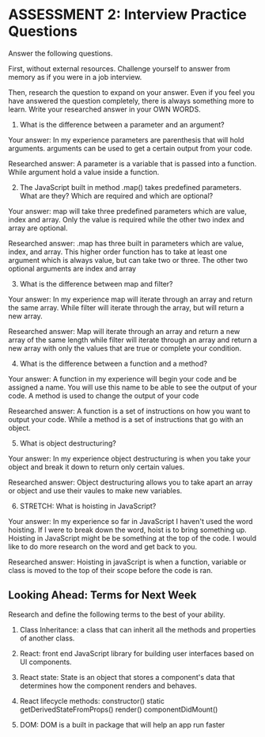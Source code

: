 # ASSESSMENT 2: Interview Practice Questions

Answer the following questions.

First, without external resources. Challenge yourself to answer from memory as if you were in a job interview.

Then, research the question to expand on your answer. Even if you feel you have answered the question completely, there is always something more to learn. Write your researched answer in your OWN WORDS.

1. What is the difference between a parameter and an argument?

  Your answer: In my experience parameters are parenthesis that will hold arguments. arguments can be used to get a certain output from your code.

  Researched answer: A parameter is a variable that is passed into a function. While argument hold a value inside a function.



2. The JavaScript built in method .map() takes predefined parameters. What are they? Which are required and which are optional?

  Your answer: map will take three predefined parameters which are value, index and array. Only the value is required while the other two index and array are optional.

  Researched answer: .map has three built in parameters which are value, index, and array. This higher order function has to take at least one argument which is always value, but can take two or three. The other two optional arguments are index and array



3. What is the difference between map and filter?

  Your answer: In my experience map will iterate through an array and return the same array. While filter will iterate through the array, but will return a new array.

  Researched answer: Map will iterate through an array and return a new array of the same length while filter will iterate through an array and return a new array with only the values that are true or complete your condition.



4. What is the difference between a function and a method?

  Your answer: A function in my experience will begin your code and be assigned a name. You will use this name to be able to see the output of your code. A method is used to change the output of your code

  Researched answer: A function is a set of instructions on how you want to output your code. While a method is a set of instructions that go with an object.



5. What is object destructuring?

  Your answer: In my experience object destructuring is when you take your object and break it down to return only certain values.

  Researched answer: Object destructuring allows you to take apart an array or object and use their vaules to make new variables.



6. STRETCH: What is hoisting in JavaScript?

  Your answer: In my experience so far in JavaScript I haven't used the word hoisting. If I were to break down the word, hoist is to bring something up.  Hoisting in JavaScript might be be something at the top of the code. I would like to do more research on the word and get back to you.

  Researched answer: Hoisting in javaScript is when a function, variable or class is moved to the top of their scope before the code is ran.



## Looking Ahead: Terms for Next Week

Research and define the following terms to the best of your ability.

1. Class Inheritance: a class that can inherit all the methods and properties of another class.

2. React: front end JavaScript library for building user interfaces based on UI components.

3. React state: State is an object that stores a component's data that determines how the component renders and behaves.

4. React lifecycle methods: constructor() 
static getDerivedStateFromProps() 
render() 
componentDidMount()

5. DOM: DOM is a built in package that will help an app run faster
